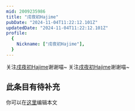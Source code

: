 ```yaml
---
mid: 2009235986
title: "戌夜初Hajime"
pubDate: "2024-11-04T11:22:12.101Z"
updatedDate: "2024-11-04T11:22:12.101Z"
profile:
  {
    Nickname: ["戌夜初Hajime"],
  }
---
```


关注[戌夜初Hajime](https://space.bilibili.com/2009235986)谢谢喵~ 关注[戌夜初Hajime](https://space.bilibili.com/2009235986)谢谢喵~

## 此条目有待补充
你可以在[这里](https://github.com/Yuhanawa/VTuber.ICU/edit/master/src/content/v/戌夜初Hajime/index.md)编辑本文
